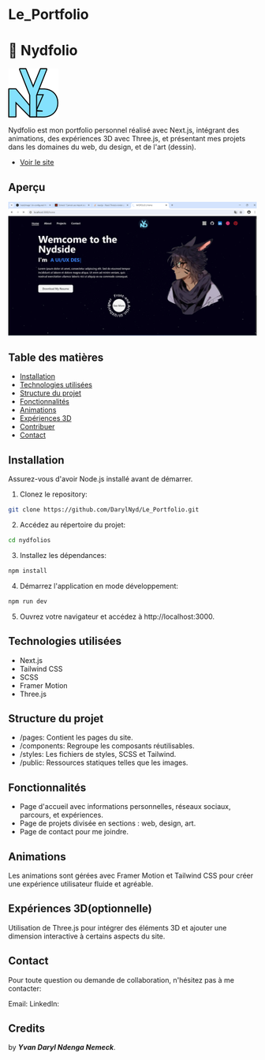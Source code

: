 # Le_Portfolio

# 🐼 Nydfolio

![Nydfolio Logo](Nyd_logo_icon.svg)

Nydfolio est mon portfolio personnel réalisé avec Next.js, intégrant des animations, des expériences 3D avec Three.js, et présentant mes projets dans les domaines du web, du design, et de l'art (dessin). 

- [Voir le site](https://nydfolios.vercel.app/)

## Aperçu

![Aperçu du site](port.jpg)

## Table des matières

- [Installation](#installation)
- [Technologies utilisées](#technologies-utilisées)
- [Structure du projet](#structure-du-projet)
- [Fonctionnalités](#fonctionnalités)
- [Animations](#animations)
- [Expériences 3D](#expériences-3d)
- [Contribuer](#contribuer)
- [Contact](#contact)

## Installation

Assurez-vous d'avoir Node.js installé avant de démarrer.

1. Clonez le repository:

```bash
git clone https://github.com/DarylNyd/Le_Portfolio.git
```

2. Accédez au répertoire du projet:

```bash
cd nydfolios
```

3. Installez les dépendances:

```bash
npm install
```

4. Démarrez l'application en mode développement:

```bash
npm run dev
```

5. Ouvrez votre navigateur et accédez à http://localhost:3000.

## Technologies utilisées

- Next.js
- Tailwind CSS
- SCSS
- Framer Motion
- Three.js

## Structure du projet

- /pages: Contient les pages du site.
- /components: Regroupe les composants réutilisables.
- /styles: Les fichiers de styles, SCSS et Tailwind.
- /public: Ressources statiques telles que les images.

## Fonctionnalités

- Page d'accueil avec informations personnelles, réseaux sociaux, parcours, et expériences.
- Page de projets divisée en sections : web, design, art.
- Page de contact pour me joindre.

## Animations

Les animations sont gérées avec Framer Motion et Tailwind CSS pour créer une expérience utilisateur fluide et agréable.

## Expériences 3D(optionnelle)

Utilisation de Three.js pour intégrer des éléments 3D et ajouter une dimension interactive à certains aspects du site.

## Contact

Pour toute question ou demande de collaboration, n'hésitez pas à me contacter:

Email:
LinkedIn:

## Credits

by **_Yvan Daryl Ndenga Nemeck_**.
